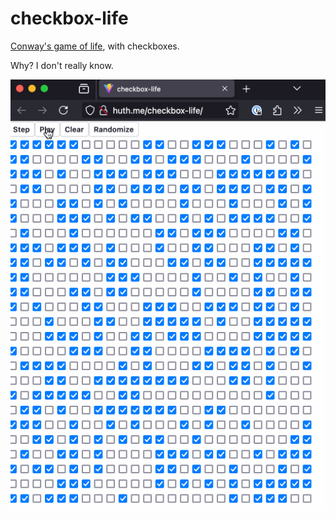 # checkbox-life

[Conway's game of life](https://en.wikipedia.org/wiki/Conway's_Game_of_Life), with checkboxes.

Why? I don't really know.

![screenshot](./screenshot.gif)
